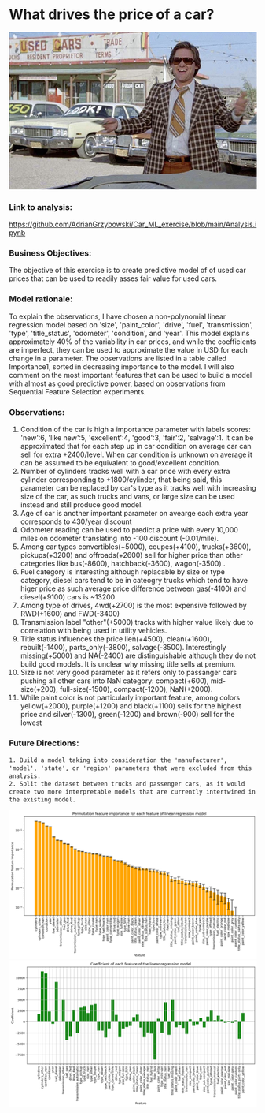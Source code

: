 # What drives the price of a car?
![](images/kurt.jpeg)

### Link to analysis:
https://github.com/AdrianGrzybowski/Car_ML_exercise/blob/main/Analysis.ipynb
### Business Objectives:
The objective of this exercise is to create predictive model of of used car prices that can be used to readily asses fair value for used cars. 

### Model rationale:
To explain the observations, I have chosen a non-polynomial linear regression model based on 'size', 'paint_color', 'drive', 'fuel', 'transmission', 'type', 'title_status', 'odometer', 'condition', and 'year'. This model explains approximately 40% of the variability in car prices, and while the coefficients are imperfect, they can be used to approximate the value in USD for each change in a parameter. The observations are listed in a table called Importance1, sorted in decreasing importance to the model. I will also comment on the most important features that can be used to build a model with almost as good predictive power, based on observations from Sequential Feature Selection experiments.
### Observations:
1. Condition of the car is high a importance parameter with labels scores: 'new':6, 'like new':5, 'excellent':4, 'good':3, 'fair':2, 'salvage':1. It can be approximated that for each step up in car condition on average car can sell for extra +2400/level. When car condition is unknown on average it can be assumed to be equivalent to good/excellent condition.
2. Number of cylinders tracks well with a car price with every extra cylinder corresponding to +1800/cylinder, that being said, this parameter can be replaced by car's type as it tracks well with increasing size of the car, as such trucks and vans, or large size can be used instead and still produce good model.
3. Age of car is another important parameter on avearge each extra year corresponds to 430/year discount
4. Odometer reading can be used to predict a price with every 10,000 miles on odometer translating into -100 discount (-0.01/mile).
5. Among car types convertibles(+5000), coupes(+4100), trucks(+3600), pickups(+3200) and offroads(+2600) sell for higher price than other categories like bus(-8600), hatchback(-3600), wagon(-3500) .  
6. Fuel category is interesting although replacable by size or type category, diesel cars tend to be in cateogry trucks which tend to have higer price as such average price difference between gas(-4100) and diesel(+9100) cars is ~13200
7. Among type of drives, 4wd(+2700) is the most expensive followed by RWD(+1600) and FWD(-3400)
8. Transmission label "other"(+5000) tracks with higher value likely due to correlation with being used in utility vehicles. 
9. Title status influences the price lien(+4500), clean(+1600), rebuilt(-1400), parts_only(-3800), salvage(-3500). Interestingly missing(+5000) and NA(-2400) are distinguishable although they do not build good models. It is unclear why missing title sells at premium. 
10. Size is not very good parameter as it refers only to passanger cars pushing all other cars into NaN category: compact(+600), mid-size(+200), full-size(-1500), compact(-1200), NaN(+2000).
11. While paint color is not particularly important feature, among colors yellow(+2000), purple(+1200) and black(+1100) sells for the highest price and silver(-1300), green(-1200) and brown(-900) sell for the lowest 

### Future Directions:
    1. Build a model taking into consideration the 'manufacturer', 'model', 'state', or 'region' parameters that were excluded from this analysis.
    2. Split the dataset between trucks and passenger cars, as it would create two more interpretable models that are currently intertwined in the existing model.
	
![](images/Fig1.png)
![](images/Fig1b.png)
